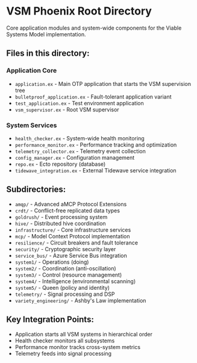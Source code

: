 # VSM Phoenix Root Directory

Core application modules and system-wide components for the Viable Systems Model implementation.

## Files in this directory:

### Application Core
- `application.ex` - Main OTP application that starts the VSM supervision tree
- `bulletproof_application.ex` - Fault-tolerant application variant
- `test_application.ex` - Test environment application
- `vsm_supervisor.ex` - Root VSM supervisor

### System Services
- `health_checker.ex` - System-wide health monitoring
- `performance_monitor.ex` - Performance tracking and optimization
- `telemetry_collector.ex` - Telemetry event collection
- `config_manager.ex` - Configuration management
- `repo.ex` - Ecto repository (database)
- `tidewave_integration.ex` - External Tidewave service integration

## Subdirectories:
- `amqp/` - Advanced aMCP Protocol Extensions
- `crdt/` - Conflict-free replicated data types
- `goldrush/` - Event processing system
- `hive/` - Distributed hive coordination
- `infrastructure/` - Core infrastructure services
- `mcp/` - Model Context Protocol implementation
- `resilience/` - Circuit breakers and fault tolerance
- `security/` - Cryptographic security layer
- `service_bus/` - Azure Service Bus integration
- `system1/` - Operations (doing)
- `system2/` - Coordination (anti-oscillation)
- `system3/` - Control (resource management)
- `system4/` - Intelligence (environmental scanning)
- `system5/` - Queen (policy and identity)
- `telemetry/` - Signal processing and DSP
- `variety_engineering/` - Ashby's Law implementation

## Key Integration Points:
- Application starts all VSM systems in hierarchical order
- Health checker monitors all subsystems
- Performance monitor tracks cross-system metrics
- Telemetry feeds into signal processing